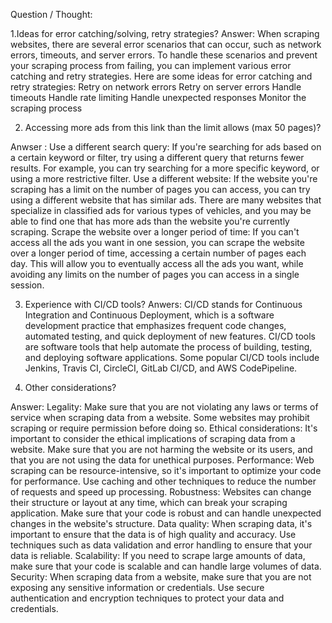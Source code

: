 Question / Thought: 

1.Ideas for error catching/solving, retry strategies? 
Answer: 
When scraping websites, there are several error scenarios that can occur, such as network errors, timeouts, and server errors. To handle these scenarios and prevent your scraping process from failing, you can implement various error catching and retry strategies.
Here are some ideas for error catching and retry strategies:
Retry on network errors
Retry on server errors
Handle timeouts
Handle rate limiting
Handle unexpected responses
Monitor the scraping process


2. Accessing more ads from this link than the limit allows (max 50 pages)?

Anwser :
Use a different search query: If you're searching for ads based on a certain keyword or filter, try using a different query that returns fewer results. For example, you can try searching for a more specific keyword, or using a more restrictive filter.
Use a different website: If the website you're scraping has a limit on the number of pages you can access, you can try using a different website that has similar ads. There are many websites that specialize in classified ads for various types of vehicles, and you may be able to find one that has more ads than the website you're currently scraping.
Scrape the website over a longer period of time: If you can't access all the ads you want in one session, you can scrape the website over a longer period of time, accessing a certain number of pages each day. This will allow you to eventually access all the ads you want, while avoiding any limits on the number of pages you can access in a single session.

3. Experience with CI/CD tools? 
Anwers: CI/CD stands for Continuous Integration and Continuous Deployment, which is a software development practice that emphasizes frequent code changes, automated testing, and quick deployment of new features. CI/CD tools are software tools that help automate the process of building, testing, and deploying software applications. Some popular CI/CD tools include Jenkins, Travis CI, CircleCI, GitLab CI/CD, and AWS CodePipeline.

4. Other considerations?

Answer:
Legality: Make sure that you are not violating any laws or terms of service when scraping data from a website. Some websites may prohibit scraping or require permission before doing so.
Ethical considerations: It's important to consider the ethical implications of scraping data from a website. Make sure that you are not harming the website or its users, and that you are not using the data for unethical purposes.
Performance: Web scraping can be resource-intensive, so it's important to optimize your code for performance. Use caching and other techniques to reduce the number of requests and speed up processing.
Robustness: Websites can change their structure or layout at any time, which can break your scraping application. Make sure that your code is robust and can handle unexpected changes in the website's structure.
Data quality: When scraping data, it's important to ensure that the data is of high quality and accuracy. Use techniques such as data validation and error handling to ensure that your data is reliable.
Scalability: If you need to scrape large amounts of data, make sure that your code is scalable and can handle large volumes of data.
Security: When scraping data from a website, make sure that you are not exposing any sensitive information or credentials. Use secure authentication and encryption techniques to protect your data and credentials.

